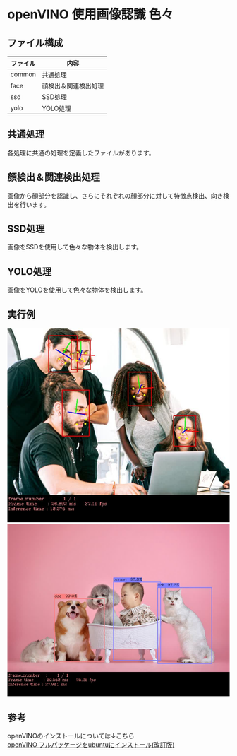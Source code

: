 # openVINO 使用画像認識 色々

## ファイル構成

| ファイル             | 内容                                             |
|----------------------|--------------------------------------------------|
| common               | 共通処理                                         |
| face                 | 顔検出＆関連検出処理                             |
| ssd                  | SSD処理                                          |
| yolo                 | YOLO処理                                         |


## 共通処理
各処理に共通の処理を定義したファイルがあります。

## 顔検出＆関連検出処理
画像から顔部分を認識し、さらにそれぞれの顔部分に対して特徴点検出、向き検出を行います。

## SSD処理
画像をSSDを使用して色々な物体を検出します。

## YOLO処理
画像をYOLOを使用して色々な物体を検出します。

## 実行例
![実行例](sample/face_out.jpg)
![実行例](sample/ssd_out.jpg)

## 参考
openVINOのインストールについては↓こちら  
[openVINO フルパッケージをubuntuにインストール(改訂版)](https://ippei8jp.github.io/memoBlog/2020/06/16/openVINO_ubuntu_2.html)
